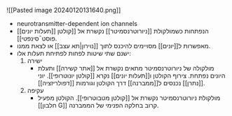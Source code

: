 ![[Pasted image 20240120131640.png]]
- neurotransmitter-dependent ion channels
- [[תעלות יונים]] הנפתחות כשמולקולת [[ניורוטרנסמיטר]] נקשרת אל [[קולטן פוסט¯סינפטי]].
- מאפשרות ל[[יונים]] מסויימים להיכנס לתוך [[נוירון|תא עצב]] או לצאת ממנו.
- ישנם שתי שיטות לפחות לפתיחת תעלות אלו:
  1. ישירה
     - מולקולה של ניורוטרנסמיטר מתאים נקשרת אל [[אתר קשירה]] ותעלת היונים נפתחת. צירוף הקולטן ו[[תעלות יונים]] נקרא [[קולטן יונוטרופי]]. יוני [[נתרן]] נכנסים ל[[ממברנה]] דרך הקולטן וגורמות [[דפולריזציה]].
  2. עקיפה
     - מולקולת ניורוטרנסמיטר נקשרת אל [[קולטן מטבוטרופי]]. הקולטן מפעיל [[חלבון G]] קרוב בחלקה הפנימי של הממברנה.
    